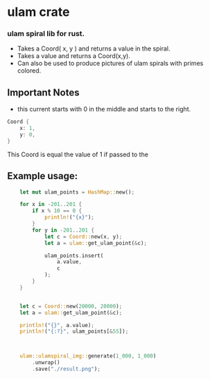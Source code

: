 # ulam crate
### ulam spiral lib for rust.

- Takes a Coord( x, y ) and returns a value in the spiral.
- Takes a value and returns a Coord(x,y).
- Can also be used to produce pictures of ulam spirals with primes colored.
## Important Notes
- this current starts with 0 in the middle and starts to the right.
```rust
Coord {
    x: 1,
    y: 0,
}
```
This Coord is equal the value of 1 if passed to the 

## Example usage:
```rust
    let mut ulam_points = HashMap::new();

    for x in -201..201 {
        if x % 10 == 0 {
            println!("{x}");
        }
        for y in -201..201 {
            let c = Coord::new(x, y);
            let a = ulam::get_ulam_point(&c);

            ulam_points.insert(
                a.value,
                c
            );
        }
    }


    let c = Coord::new(20000, 20000);
    let a = ulam::get_ulam_point(&c);

    println!("{}", a.value);
    println!("{:?}", ulam_points[&55]);



    ulam::ulamspiral_img::generate(1_000, 1_000)
        .unwrap()
        .save("./result.png");
```